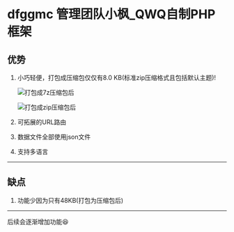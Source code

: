 # dfggmc 管理团队小枫_QWQ自制PHP框架

## 优势
1. 小巧轻便，打包成压缩包仅仅有8.0 KB(标准zip压缩格式且包括默认主题)!
   
   ![打包成7z压缩包后](https://img.xcccx.top/imgs/2023/10/d93bf186d9d7ed99.png)
   
   ![打包成zip压缩包后](https://img.xcccx.top/imgs/2023/10/548b316668fab1cd.png)
   
3. 可拓展的URL路由
4. 数据文件全部使用json文件
5. 支持多语言

***

## 缺点
1. 功能少因为只有48KB(打包为压缩包后)

***

后续会逐渐增加功能😆
